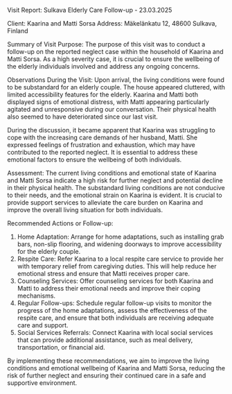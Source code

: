  Visit Report: Sulkava Elderly Care Follow-up - 23.03.2025

Client: Kaarina and Matti Sorsa
Address: Mäkelänkatu 12, 48600 Sulkava, Finland

Summary of Visit Purpose:
The purpose of this visit was to conduct a follow-up on the reported neglect case within the household of Kaarina and Matti Sorsa. As a high severity case, it is crucial to ensure the wellbeing of the elderly individuals involved and address any ongoing concerns.

Observations During the Visit:
Upon arrival, the living conditions were found to be substandard for an elderly couple. The house appeared cluttered, with limited accessibility features for the elderly. Kaarina and Matti both displayed signs of emotional distress, with Matti appearing particularly agitated and unresponsive during our conversation. Their physical health also seemed to have deteriorated since our last visit.

During the discussion, it became apparent that Kaarina was struggling to cope with the increasing care demands of her husband, Matti. She expressed feelings of frustration and exhaustion, which may have contributed to the reported neglect. It is essential to address these emotional factors to ensure the wellbeing of both individuals.

Assessment:
The current living conditions and emotional state of Kaarina and Matti Sorsa indicate a high risk for further neglect and potential decline in their physical health. The substandard living conditions are not conducive to their needs, and the emotional strain on Kaarina is evident. It is crucial to provide support services to alleviate the care burden on Kaarina and improve the overall living situation for both individuals.

Recommended Actions or Follow-up:
1. Home Adaptation: Arrange for home adaptations, such as installing grab bars, non-slip flooring, and widening doorways to improve accessibility for the elderly couple.
2. Respite Care: Refer Kaarina to a local respite care service to provide her with temporary relief from caregiving duties. This will help reduce her emotional stress and ensure that Matti receives proper care.
3. Counseling Services: Offer counseling services for both Kaarina and Matti to address their emotional needs and improve their coping mechanisms.
4. Regular Follow-ups: Schedule regular follow-up visits to monitor the progress of the home adaptations, assess the effectiveness of the respite care, and ensure that both individuals are receiving adequate care and support.
5. Social Services Referrals: Connect Kaarina with local social services that can provide additional assistance, such as meal delivery, transportation, or financial aid.

By implementing these recommendations, we aim to improve the living conditions and emotional wellbeing of Kaarina and Matti Sorsa, reducing the risk of further neglect and ensuring their continued care in a safe and supportive environment.